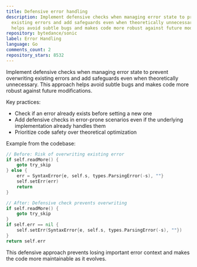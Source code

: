 ```yaml
---
title: Defensive error handling
description: Implement defensive checks when managing error state to prevent overwriting
  existing errors and add safeguards even when theoretically unnecessary. This approach
  helps avoid subtle bugs and makes code more robust against future modifications.
repository: bytedance/sonic
label: Error Handling
language: Go
comments_count: 2
repository_stars: 8532
---
```


Implement defensive checks when managing error state to prevent overwriting existing errors and add safeguards even when theoretically unnecessary. This approach helps avoid subtle bugs and makes code more robust against future modifications.

Key practices:
- Check if an error already exists before setting a new one
- Add defensive checks in error-prone scenarios even if the underlying implementation already handles them
- Prioritize code safety over theoretical optimization

Example from the codebase:
```go
// Before: Risk of overwriting existing error
if self.readMore() {
    goto try_skip
} else {
    err = SyntaxError{e, self.s, types.ParsingError(-s), ""}
    self.setErr(err)
    return
}

// After: Defensive check prevents overwriting
if self.readMore() {
    goto try_skip
}
if self.err == nil {
    self.setErr(SyntaxError{e, self.s, types.ParsingError(-s), ""})
}
return self.err
```

This defensive approach prevents losing important error context and makes the code more maintainable as it evolves.